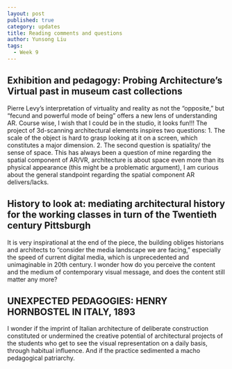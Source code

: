 ```yaml
---
layout: post
published: true
category: updates
title: Reading comments and questions
author: Yunsong Liu
tags:
  - Week 9
---
```

## Exhibition and pedagogy: Probing Architecture’s Virtual past in museum cast collections
Pierre Levy’s interpretation of virtuality and reality as not the “opposite,” but “fecund and powerful mode of being” offers a new lens of understanding AR. Course wise, I wish that I could be in the studio, it looks fun!!! The project of 3d-scanning architectural elements inspires two questions: 1. The scale of the object is hard to grasp looking at it on a screen, which constitutes a major dimension. 2. The second question is spatiality/ the sense of space. This has always been a question of mine regarding the spatial component of AR/VR, architecture is about space even more than its physical appearance (this might be a problematic argument), I am curious about the general standpoint regarding the spatial component AR delivers/lacks.	

## History to look at: mediating architectural history for the working classes in turn of the Twentieth century Pittsburgh
It is very inspirational at the end of the piece, the building obliges historians and architects to “consider the media landscape we are facing,” especially the speed of current digital media, which is unprecedented and unimaginable in 20th century. I wonder how do you perceive the content and the medium of contemporary visual message, and does the content still matter any more?
				
## UNEXPECTED PEDAGOGIES: HENRY HORNBOSTEL IN ITALY, 1893
I wonder if the imprint of Italian architecture of deliberate construction constituted or undermined the creative potential of architectural projects of the students who get to see the visual representation on a daily basis, through habitual influence. And if the practice sedimented a macho pedagogical patriarchy. 
